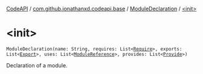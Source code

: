 [CodeAPI](../../index.md) / [com.github.jonathanxd.codeapi.base](../index.md) / [ModuleDeclaration](index.md) / [&lt;init&gt;](.)

# &lt;init&gt;

`ModuleDeclaration(name: String, requires: List<`[`Require`](../-require/index.md)`>, exports: List<`[`Export`](../-export/index.md)`>, uses: List<`[`ModuleReference`](../-module-reference/index.md)`>, provides: List<`[`Provide`](../-provide/index.md)`>)`

Declaration of a module.


